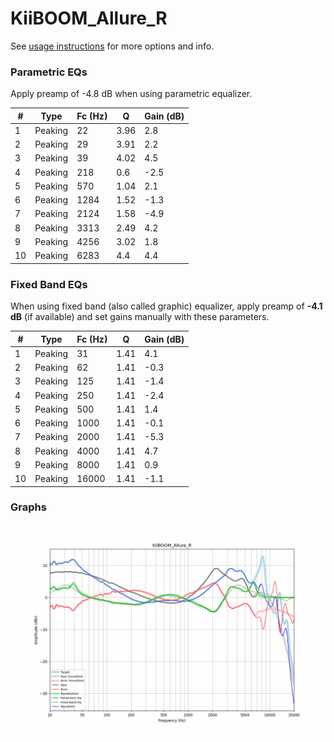 # KiiBOOM_Allure_R
See [usage instructions](https://github.com/jaakkopasanen/AutoEq#usage) for more options and info.

### Parametric EQs
Apply preamp of -4.8 dB when using parametric equalizer.

|   # | Type    |   Fc (Hz) |    Q |   Gain (dB) |
|-----|---------|-----------|------|-------------|
|   1 | Peaking |        22 | 3.96 |         2.8 |
|   2 | Peaking |        29 | 3.91 |         2.2 |
|   3 | Peaking |        39 | 4.02 |         4.5 |
|   4 | Peaking |       218 | 0.6  |        -2.5 |
|   5 | Peaking |       570 | 1.04 |         2.1 |
|   6 | Peaking |      1284 | 1.52 |        -1.3 |
|   7 | Peaking |      2124 | 1.58 |        -4.9 |
|   8 | Peaking |      3313 | 2.49 |         4.2 |
|   9 | Peaking |      4256 | 3.02 |         1.8 |
|  10 | Peaking |      6283 | 4.4  |         4.4 |

### Fixed Band EQs
When using fixed band (also called graphic) equalizer, apply preamp of **-4.1 dB** (if available) and set gains manually with these parameters.

|   # | Type    |   Fc (Hz) |    Q |   Gain (dB) |
|-----|---------|-----------|------|-------------|
|   1 | Peaking |        31 | 1.41 |         4.1 |
|   2 | Peaking |        62 | 1.41 |        -0.3 |
|   3 | Peaking |       125 | 1.41 |        -1.4 |
|   4 | Peaking |       250 | 1.41 |        -2.4 |
|   5 | Peaking |       500 | 1.41 |         1.4 |
|   6 | Peaking |      1000 | 1.41 |        -0.1 |
|   7 | Peaking |      2000 | 1.41 |        -5.3 |
|   8 | Peaking |      4000 | 1.41 |         4.7 |
|   9 | Peaking |      8000 | 1.41 |         0.9 |
|  10 | Peaking |     16000 | 1.41 |        -1.1 |

### Graphs
![](./KiiBOOM_Allure_R.png)
